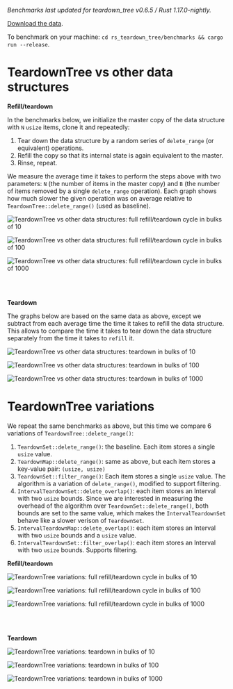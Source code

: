 *Benchmarks last updated for teardown_tree v0.6.5 / Rust 1.17.0-nightly.*


[Download the data][1].

To benchmark on your machine: ``cd rs_teardown_tree/benchmarks && cargo run --release``.

[1]: benchmarks.ods


TeardownTree vs other data structures
=====================================

**Refill/teardown**

In the benchmarks below, we initialize the master copy of the data structure with `N` `usize` items, clone it and 
repeatedly:

1. Tear down the data structure by a random series of `delete_range` (or equivalent) operations.
1. Refill the copy so that its internal state is again equivalent to the master.
1. Rinse, repeat.

We measure the average time it takes to perform the steps above with two parameters: `N` (the number of items 
in the master copy) and `B` (the number of items removed by a single `delete_range` operation). Each graph shows 
how much slower the given operation was on average relative to `TeardownTree::delete_range()` (used as baseline).

![TeardownTree vs other data structures: full refill/teardown cycle in bulks of 10](ds_full_refill_teardown_10.png?raw=true "full cycle/10")

![TeardownTree vs other data structures: full refill/teardown cycle in bulks of 100](ds_full_refill_teardown_100.png?raw=true "full cycle/100")

![TeardownTree vs other data structures: full refill/teardown cycle in bulks of 1000](ds_full_refill_teardown_1000.png?raw=true "full cycle/1000")

<br>
<br>
    
**Teardown**

The graphs below are based on the same data as above, except we subtract from each average time the time it 
takes to refill the data structure. This allows to compare the time it takes to tear down the data structure
separately from the time it takes to `refill` it.

![TeardownTree vs other data structures: teardown in bulks of 10](ds_teardown_10.png?raw=true "teardown/10")

![TeardownTree vs other data structures: teardown in bulks of 100](ds_teardown_100.png?raw=true "teardown/100")

![TeardownTree vs other data structures: teardown in bulks of 1000](ds_teardown_1000.png?raw=true "teardown/1000")


TeardownTree variations
=====================================

We repeat the same benchmarks as above, but this time we compare 6 variations of `TeardownTree::delete_range()`:

1. `TeardownSet::delete_range()`: the baseline. Each item stores a single `usize` value.
1. `TeardownMap::delete_range()`: same as above, but each item stores a key-value pair: `(usize, usize)`
1. `TeardownSet::filter_range()`: Each item stores a single `usize` value. The algorithm is a variation of `delete_range()`, modified to support filtering.
1. `IntervalTeardownSet::delete_overlap()`: each item stores an Interval with two `usize` bounds. Since we are interested in measuring the overhead of the algorithm over `TeardownSet::delete_range()`, both bounds are set to the same value, which makes the `IntervalTeardownSet` behave like a slower verison of `TeardownSet`.
1. `IntervalTeardownMap::delete_overlap()`: each item stores an Interval with two `usize` bounds and a `usize` value. 
1. `IntervalTeardownSet::filter_overlap()`: each item stores an Interval with two `usize` bounds. Supports filtering.

**Refill/teardown**

![TeardownTree variations: full refill/teardown cycle in bulks of 10](var_full_refill_teardown_10.png?raw=true "full cycle/10")

![TeardownTree variations: full refill/teardown cycle in bulks of 100](var_full_refill_teardown_100.png?raw=true "full cycle/100")

![TeardownTree variations: full refill/teardown cycle in bulks of 1000](var_full_refill_teardown_1000.png?raw=true "full cycle/1000")

<br>
<br>
    
**Teardown**

![TeardownTree variations: teardown in bulks of 10](var_teardown_10.png?raw=true "teardown/10")

![TeardownTree variations: teardown in bulks of 100](var_teardown_100.png?raw=true "teardown/100")

![TeardownTree variations: teardown in bulks of 1000](var_teardown_1000.png?raw=true "teardown/1000")
